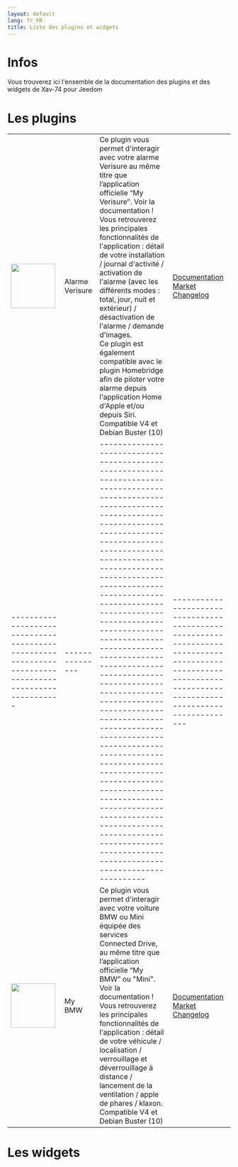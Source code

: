 ```yaml
---
layout: default
lang: fr_FR
title: Liste des plugins et widgets
---
```


# Infos

Vous trouverez ici l'ensemble de la documentation des plugins et des widgets de Xav-74 pour Jeedom


# Les plugins

|                                                                                                       |                 |                                                                                                                                                                                                                                                                                                                                                                                                                                                                                                                                                                                                                                                                                                                          |                                                                                                                                                               |
| ----------------------------------------------------------------------------------------------------- | --------------- | ------------------------------------------------------------------------------------------------------------------------------------------------------------------------------------------------------------------------------------------------------------------------------------------------------------------------------------------------------------------------------------------------------------------------------------------------------------------------------------------------------------------------------------------------------------------------------------------------------------------------------------------------------------------------------------------------------------------------ | ------------------------------------------------------------------------------------------------------------------------------------------------------------- |
| <img src="{{site.baseurl}}/verisure/{{site.img}}/verisure_icon.png" class="pluginLogo" width="100" /> | Alarme Verisure | Ce plugin vous permet d'interagir avec votre alarme Verisure au même titre que l’application officielle “My Verisure”. Voir la documentation !<BR />Vous retrouverez les principales fonctionnalités de l'application : détail de votre installation / journal d'activité / activation de l'alarme (avec les différents modes : total, jour, nuit et extérieur) / désactivation de l'alarme / demande d'images.<BR />Ce plugin est également compatible avec le plugin Homebridge afin de piloter votre alarme depuis l'application Home d'Apple et/ou depuis Siri.<BR />Compatible V4 et Debian Buster (10) | [Documentation]({{site.baseurl}}/verisure/{{page.lang}})<br/>[Market]({{site.plugin}}3997)<br/>[Changelog]({{site.baseurl}}/verisure/{{page.lang}}/changelog) 																											 |
| ----------------------------------------------------------------------------------------------------- | --------------- | ------------------------------------------------------------------------------------------------------------------------------------------------------------------------------------------------------------------------------------------------------------------------------------------------------------------------------------------------------------------------------------------------------------------------------------------------------------------------------------------------------------------------------------------------------------------------------------------------------------------------------------------------------------------------------------------------------------------------ | ------------------------------------------------------------------------------------------------------------------------------------------------------------- |
| <img src="{{site.baseurl}}/myBMW/{{site.img}}/myBMW_icon.png" class="pluginLogo" width="100" /> 		| My BMW		  | Ce plugin vous permet d'interagir avec votre voiture BMW ou Mini équipée des services Connected Drive, au même titre que l’application officielle “My BMW” ou "Mini". Voir la documentation !<BR />Vous retrouverez les principales fonctionnalités de l'application : détail de votre véhicule / localisation / verrouillage et déverrouillage à distance / lancement de la ventilation / apple de phares / klaxon.<BR />Compatible V4 et Debian Buster (10) | [Documentation]({{site.baseurl}}/myBMW/{{page.lang}})<br/>[Market]({{site.plugin}}4278)<br/>[Changelog]({{site.baseurl}}/myBMW/{{page.lang}}/changelog) 																																																																 |


# Les widgets
